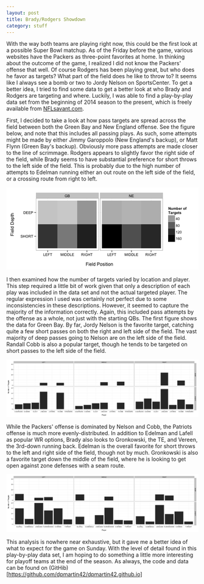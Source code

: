 ```yaml
---
layout: post
title: Brady/Rodgers Showdown
category: stuff
---
```


With the way both teams are playing right now, this could be the first look at a possible Super Bowl matchup. As of the Friday before the game, various websites have the Packers as three-point favorites at home. In thinking about the outcome of the game, I realized I did not know the Packers' offense that well. Of course Rodgers has been playing great, but who does he favor as targets? What part of the field does he like to throw to? It seems like I always see a bomb or two to Jordy Nelson on SportsCenter. To get a better idea, I tried to find some data to get a better look at who Brady and Rodgers are targeting and where. Luckily, I was able to find a play-by-play data set from the beginning of 2014 season to the present, which is freely available from [NFLsavant.com](http://nflsavant.com/about.php). 

First, I decided to take a look at how pass targets are spread across the field between both the Green Bay and New England offense. See the figure below, and note that this includes all passing plays. As such, some attempts might be made by either Jimmy Garoppolo (New England's backup), or Matt Flynn (Green Bay's backup). Obviously more pass attempts are made closer to the line of scrimmage. Rodgers appears to slightly favor the right side of the field, while Brady seems to have substantial preference for short throws to the left side of the field. This is probably due to the high number of attempts to Edelman running either an out route on the left side of the field, or a crossing route from right to left.




    
![center](/figs/2014-11-28-brady-vs-rodgers/unnamed-chunk-3.png) 

I then examined how the number of targets varied by location and player. This step required a little bit of work given that only a description of each play was included in the data set and not the actual targeted player. The regular expression I used was certainly not perfect due to some inconsistencies in these descriptions. However, it seemed to capture the majority of the information correctly. Again, this included pass attempts by the offense as a whole, not just with the starting QBs. The first figure shows the data for Green Bay. By far, Jordy Nelson is the favorite target, catching quite a few short passes on both the right and left side of the field. The vast majority of deep passes going to Nelson are on the left side of the field. Randall Cobb is also a popular target, though he tends to be targeted on short passes to the left side of the field.



![center](/figs/2014-11-28-brady-vs-rodgers/unnamed-chunk-5.png) 

While the Packers' offense is dominated by Nelson and Cobb, the Patriots offense is much more evenly-distributed. In addition to Edelman and Lafell as popular WR options, Brady also looks to Gronkowski, the TE, and Vereen, the 3rd-down running back. Edelman is the overall favorite for short throws to the left and right side of the field, though not by much. Gronkowski is also a favorite target down the middle of the field, where he is looking to get open against zone defenses with a seam route.  

![center](/figs/2014-11-28-brady-vs-rodgers/unnamed-chunk-6.png) 

This analysis is nowhere near exhaustive, but it gave me a better idea of what to expect for the game on Sunday. With the level of detail found in this play-by-play data set, I am hoping to do something a little more interesting for playoff teams at the end of the season. As always, the code and data can be found on (GitHib)[https://github.com/dpmartin42/dpmartin42.github.io]

